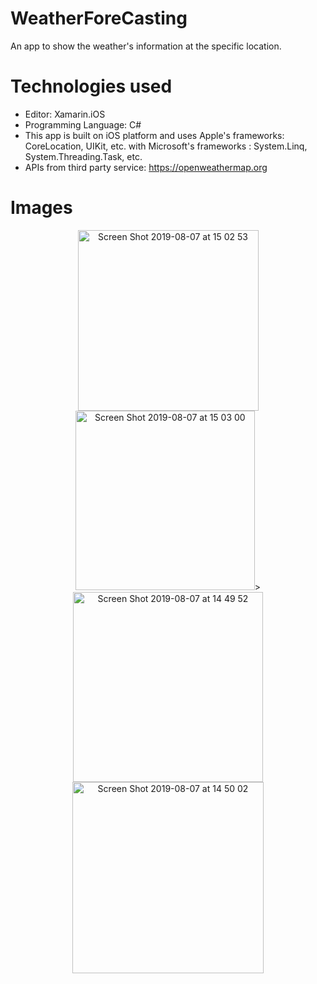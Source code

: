 # WeatherForeCasting
An app to show the weather's information at the specific location. 
# Technologies used 
- Editor: Xamarin.iOS 
- Programming Language: C# 
- This app is built on iOS platform and uses Apple's frameworks: CoreLocation, UIKit, etc. 
with Microsoft's frameworks : System.Linq, System.Threading.Task, etc.
- APIs from third party service: https://openweathermap.org
# Images 
<p align = "center">
<img width="289" alt="Screen Shot 2019-08-07 at 15 02 53" src="https://user-images.githubusercontent.com/32318345/62596170-7ab2a500-b924-11e9-9af3-cf69eace131f.png">
<img width="287" alt="Screen Shot 2019-08-07 at 15 03 00" src="https://user-images.githubusercontent.com/32318345/62596175-7dad9580-b924-11e9-9570-7a362c7da732.png">>
<img width="304" alt="Screen Shot 2019-08-07 at 14 49 52" src="https://user-images.githubusercontent.com/32318345/62596088-28718400-b924-11e9-9e48-72516c426454.png">
<img width="306" alt="Screen Shot 2019-08-07 at 14 50 02" src="https://user-images.githubusercontent.com/32318345/62596089-29a2b100-b924-11e9-8b54-ce951d851c90.png">



